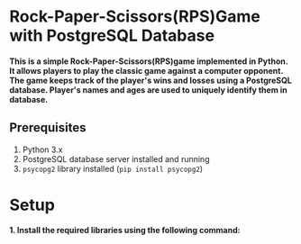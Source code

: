 # Rock-Paper-Scissors(RPS)Game with PostgreSQL Database
#### This is a simple Rock-Paper-Scissors(RPS)game implemented in Python. It allows players to play the classic game against a computer opponent. The game keeps track of the player's wins and losses using a PostgreSQL database. Player's names and ages are used to uniquely identify them in database.
## Prerequisites

1. Python 3.x
2. PostgreSQL database server installed and running
3. `psycopg2` library installed (`pip install psycopg2`)
# Setup
#### 1. Install the required libraries using the following command:

